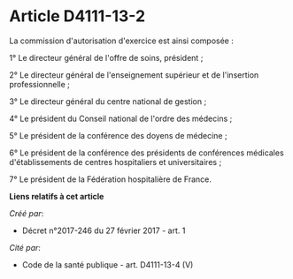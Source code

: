 # Article D4111-13-2

La commission d'autorisation d'exercice est ainsi composée : 

1° Le directeur général de l'offre de soins, président ; 

2° Le directeur général de l'enseignement supérieur et de l'insertion professionnelle ; 

3° Le directeur général du centre national de gestion ; 

4° Le président du Conseil national de l'ordre des médecins ; 

5° Le président de la conférence des doyens de médecine ; 

6° Le président de la conférence des présidents de conférences médicales d'établissements de centres hospitaliers et
universitaires ; 

7° Le président de la Fédération hospitalière de France.

**Liens relatifs à cet article**

_Créé par_:

  - Décret n°2017-246 du 27 février 2017 - art. 1

_Cité par_:

  - Code de la santé publique - art. D4111-13-4 (V)
